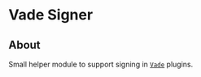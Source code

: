 # Vade Signer

<!--
[![crates.io](https://img.shields.io/crates/v/vade-signer.svg)](https://crates.io/crates/vade-signer)
[![Documentation](https://docs.rs/vade-signer/badge.svg)](https://docs.rs/vade-signer:q)
[![Apache-2 licensed](https://img.shields.io/crates/l/vade-signer.svg)](./LICENSE.txt)
-->

## About

Small helper module to support signing in [`Vade`] plugins.

[`Vade`]: https://docs.rs/vade/*/vade/struct.Vade.html
